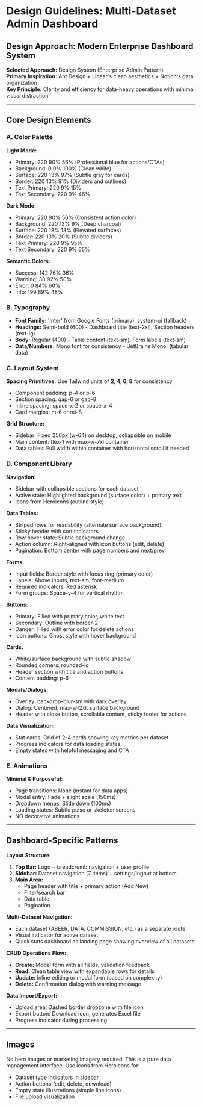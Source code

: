 # Design Guidelines: Multi-Dataset Admin Dashboard

## Design Approach: Modern Enterprise Dashboard System
**Selected Approach:** Design System (Enterprise Admin Pattern)  
**Primary Inspiration:** Ant Design + Linear's clean aesthetics + Notion's data organization  
**Key Principle:** Clarity and efficiency for data-heavy operations with minimal visual distraction

---

## Core Design Elements

### A. Color Palette

**Light Mode:**
- Primary: 220 90% 56% (Professional blue for actions/CTAs)
- Background: 0 0% 100% (Clean white)
- Surface: 220 13% 97% (Subtle gray for cards)
- Border: 220 13% 91% (Dividers and outlines)
- Text Primary: 220 9% 15%
- Text Secondary: 220 9% 46%

**Dark Mode:**
- Primary: 220 90% 56% (Consistent action color)
- Background: 220 13% 9% (Deep charcoal)
- Surface: 220 13% 13% (Elevated surfaces)
- Border: 220 13% 20% (Subtle dividers)
- Text Primary: 220 9% 95%
- Text Secondary: 220 9% 65%

**Semantic Colors:**
- Success: 142 76% 36%
- Warning: 38 92% 50%
- Error: 0 84% 60%
- Info: 199 89% 48%

### B. Typography
- **Font Family:** 'Inter' from Google Fonts (primary), system-ui (fallback)
- **Headings:** Semi-bold (600) - Dashboard title (text-2xl), Section headers (text-lg)
- **Body:** Regular (400) - Table content (text-sm), Form labels (text-sm)
- **Data/Numbers:** Mono font for consistency - 'JetBrains Mono' (tabular data)

### C. Layout System
**Spacing Primitives:** Use Tailwind units of **2, 4, 6, 8** for consistency
- Component padding: p-4 or p-6
- Section spacing: gap-6 or gap-8
- Inline spacing: space-x-2 or space-x-4
- Card margins: m-6 or mt-8

**Grid Structure:**
- Sidebar: Fixed 256px (w-64) on desktop, collapsible on mobile
- Main content: flex-1 with max-w-7xl container
- Data tables: Full width within container with horizontal scroll if needed

### D. Component Library

**Navigation:**
- Sidebar with collapsible sections for each dataset
- Active state: Highlighted background (surface color) + primary text
- Icons from Heroicons (outline style)

**Data Tables:**
- Striped rows for readability (alternate surface background)
- Sticky header with sort indicators
- Row hover state: Subtle background change
- Action column: Right-aligned with icon buttons (edit, delete)
- Pagination: Bottom center with page numbers and next/prev

**Forms:**
- Input fields: Border style with focus ring (primary color)
- Labels: Above inputs, text-sm, font-medium
- Required indicators: Red asterisk
- Form groups: Space-y-4 for vertical rhythm

**Buttons:**
- Primary: Filled with primary color, white text
- Secondary: Outline with border-2
- Danger: Filled with error color for delete actions
- Icon buttons: Ghost style with hover background

**Cards:**
- White/surface background with subtle shadow
- Rounded corners: rounded-lg
- Header section with title and action buttons
- Content padding: p-6

**Modals/Dialogs:**
- Overlay: backdrop-blur-sm with dark overlay
- Dialog: Centered, max-w-2xl, surface background
- Header with close button, scrollable content, sticky footer for actions

**Data Visualization:**
- Stat cards: Grid of 2-4 cards showing key metrics per dataset
- Progress indicators for data loading states
- Empty states with helpful messaging and CTA

### E. Animations
**Minimal & Purposeful:**
- Page transitions: None (instant for data apps)
- Modal entry: Fade + slight scale (150ms)
- Dropdown menus: Slide down (100ms)
- Loading states: Subtle pulse or skeleton screens
- NO decorative animations

---

## Dashboard-Specific Patterns

**Layout Structure:**
1. **Top Bar:** Logo + breadcrumb navigation + user profile
2. **Sidebar:** Dataset navigation (7 items) + settings/logout at bottom
3. **Main Area:** 
   - Page header with title + primary action (Add New)
   - Filter/search bar
   - Data table
   - Pagination

**Multi-Dataset Navigation:**
- Each dataset (ABEER, DATA, COMMISSION, etc.) as a separate route
- Visual indicator for active dataset
- Quick stats dashboard as landing page showing overview of all datasets

**CRUD Operations Flow:**
- **Create:** Modal form with all fields, validation feedback
- **Read:** Clean table view with expandable rows for details
- **Update:** Inline editing or modal form (based on complexity)
- **Delete:** Confirmation dialog with warning message

**Data Import/Export:**
- Upload area: Dashed border dropzone with file icon
- Export button: Download icon, generates Excel file
- Progress indicator during processing

---

## Images
No hero images or marketing imagery required. This is a pure data management interface. Use icons from Heroicons for:
- Dataset type indicators in sidebar
- Action buttons (edit, delete, download)
- Empty state illustrations (simple line icons)
- File upload visualization